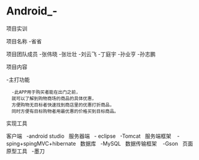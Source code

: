 # Android_-
项目实训


项目名称
  -省省
  
  
项目团队成员
  -张伟晓
  -张壮壮
  -刘云飞
  -丁庭宇
  -孙业亨
  -孙志鹏
  
  
项目内容


  -主打功能
  
  
      -此APP用于购买者能在出门之前，
      就可以了解到购物商场的商品的具体优惠，
      方便购物无目标者快速找到商店里的优惠打折商品，
      同时方便有目标购物者用最优惠的价格买到目标商品。
 实现工具
 
 客户端
   -android studio
   服务器端
   - eclipse
   -Tomcat
   服务端框架
    -sping+spingMVC+hibernate
   数据库
   -MySQL
   数据传输框架
    -Gson
   页面原型工具
   -墨刀
